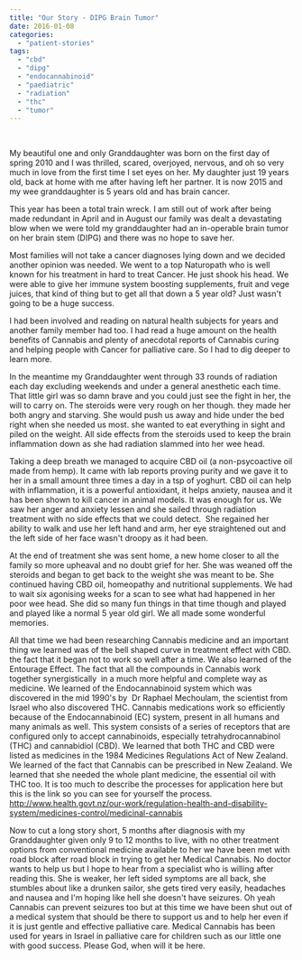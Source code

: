 ```yaml
---
title: "Our Story - DIPG Brain Tumor"
date: 2016-01-08
categories: 
  - "patient-stories"
tags: 
  - "cbd"
  - "dipg"
  - "endocannabinoid"
  - "paediatric"
  - "radiation"
  - "thc"
  - "tumor"
---
```


 

My beautiful one and only Granddaughter was born on the first day of spring 2010 and I was thrilled, scared, overjoyed, nervous, and oh so very much in love from the first time I set eyes on her. My daughter just 19 years old, back at home with me after having left her partner. It is now 2015 and my wee granddaughter is 5 years old and has brain cancer.

This year has been a total train wreck. I am still out of work after being made redundant in April and in August our family was dealt a devastating blow when we were told my granddaughter had an in-operable brain tumor on her brain stem (DIPG) and there was no hope to save her.

Most families will not take a cancer diagnoses lying down and we decided another opinion was needed. We went to a top Naturopath who is well known for his treatment in hard to treat Cancer. He just shook his head. We were able to give her immune system boosting supplements, fruit and vege juices, that kind of thing but to get all that down a 5 year old? Just wasn't going to be a huge success.

I had been involved and reading on natural health subjects for years and another family member had too. I had read a huge amount on the health benefits of Cannabis and plenty of anecdotal reports of Cannabis curing and helping people with Cancer for palliative care. So I had to dig deeper to learn more.

In the meantime my Granddaughter went through 33 rounds of radiation each day excluding weekends and under a general anesthetic each time. That little girl was so damn brave and you could just see the fight in her, the will to carry on. The steroids were very rough on her though. they made her both angry and starving. She would push us away and hide under the bed right when she needed us most. she wanted to eat everything in sight and piled on the weight. All side effects from the steroids used to keep the brain inflammation down as she had radiation slammed into her wee head.

Taking a deep breath we managed to acquire CBD oil (a non-psycoactive oil made from hemp). It came with lab reports proving purity and we gave it to her in a small amount three times a day in a tsp of yoghurt. CBD oil can help with inflammation, it is a powerful antioxidant, it helps anxiety, nausea and it has been shown to kill cancer in animal models. It was enough for us. We saw her anger and anxiety lessen and she sailed through radiation treatment with no side effects that we could detect.  She regained her ability to walk and use her left hand and arm, her eye straightened out and the left side of her face wasn't droopy as it had been.

At the end of treatment she was sent home, a new home closer to all the family so more upheaval and no doubt grief for her. She was weaned off the steroids and began to get back to the weight she was meant to be. She continued having CBD oil, homeopathy and nutritional supplements. We had to wait six agonising weeks for a scan to see what had happened in her poor wee head. She did so many fun things in that time though and played and played like a normal 5 year old girl. We all made some wonderful memories.

All that time we had been researching Cannabis medicine and an important thing we learned was of the bell shaped curve in treatment effect with CBD. the fact that it began not to work so well after a time. We also learned of the Entourage Effect. The fact that all the compounds in Cannabis work together synergistically  in a much more helpful and complete way as medicine. We learned of the Endocannabinoid system which was discovered in the mid 1990's by  Dr Raphael Mechoulam, the scientist from Israel who also discovered THC. Cannabis medications work so efficiently because of the Endocannabinoid (EC) system, present in all humans and many animals as well. This system consists of a series of receptors that are configured only to accept cannabinoids, especially tetrahydrocannabinol (THC) and cannabidiol (CBD). We learned that both THC and CBD were listed as medicines in the 1984 Medicines Regulations Act of New Zealand. We learned of the fact that Cannabis can be prescribed in New Zealand. We learned that she needed the whole plant medicine, the essential oil with THC too. It is too much to describe the processes for application here but this is the link so you can see for yourself the process.  http://www.health.govt.nz/our-work/regulation-health-and-disability-system/medicines-control/medicinal-cannabis

Now to cut a long story short, 5 months after diagnosis with my Granddaughter given only 9 to 12 months to live, with no other treatment options from conventional medicine available to her we have been met with road block after road block in trying to get her Medical Cannabis. No doctor wants to help us but I hope to hear from a specialist who is willing after reading this. She is weaker, her left sided symptoms are all back, she stumbles about like a drunken sailor, she gets tired very easily, headaches and nausea and I'm hoping like hell she doesn't have seizures. Oh yeah Cannabis can prevent seizures too but at this time we have been shut out of a medical system that should be there to support us and to help her even if it is just gentle and effective palliative care. Medical Cannabis has been used for years in Israel in palliative care for children such as our little one with good success. Please God, when will it be here.
